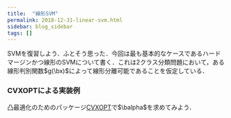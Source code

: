 ```yaml
---
title:  "線形SVM"
permalink: 2018-12-31-linear-svm.html
sidebar: blog_sidebar
tags: []
---
```


SVMを復習しよう．ふとそう思った．今回は最も基本的なケースであるハードマージンかつ線形のSVMについて書く．これは2クラス分類問題において，ある線形判別関数$g(\bx)$によって線形分離可能であることを仮定している．

### CVXOPTによる実装例

凸最適化のためのパッケージ[CVXOPT](https://github.com/cvxopt/cvxopt)で$\balpha$を求めてみよう．
